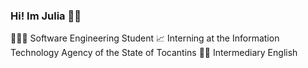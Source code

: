 ### Hi! Im Julia 👋🏼

👩🏼‍🎓 Software Engineering Student 
📈 Interning at the Information Technology Agency of the State of Tocantins
✍🏼 Intermediary English
